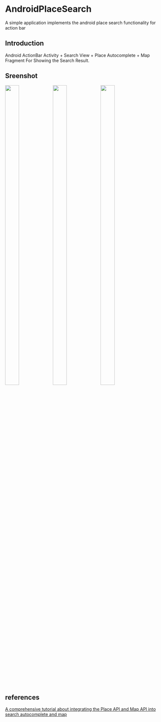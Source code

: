 # AndroidPlaceSearch
A simple application implements the android place search functionality for action bar

## Introduction
Android ActionBar Activity + Search View + Place Autocomplete + Map Fragment For Showing the Search Result.

## Sreenshot
<img src="https://cloud.githubusercontent.com/assets/1730780/6650626/dec4fe46-c9da-11e4-9eed-e78a5da8bf3f.png" width="30%" height="50%">
<img src="https://cloud.githubusercontent.com/assets/1730780/6650627/dec644e0-c9da-11e4-8115-cff6010ebac4.png" width="30%" height="50%">
<img src="https://cloud.githubusercontent.com/assets/1730780/6650628/dec6fca0-c9da-11e4-851b-25b22ba9dedc.png" width="30%" height="50%">


## references
[A comprehensive tutorial about integrating the Place API and Map API into search autocomplete and map](http://wptrafficanalyzer.in/blog/android-searchview-widget-with-google-places-api-using-actionbarsherlock-library/)
